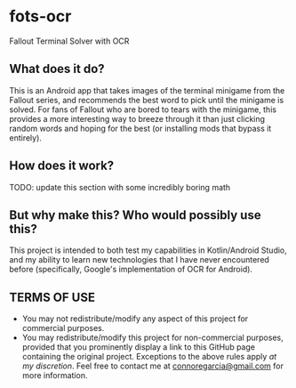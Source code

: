 # fots-ocr
Fallout Terminal Solver with OCR

## What does it do?
This is an Android app that takes images of the terminal minigame from the Fallout series, and recommends the best word to pick until the minigame is solved. For fans of Fallout who are bored to tears with the minigame, this provides a more interesting way to breeze through it than just clicking random words and hoping for the best (or installing mods that bypass it entirely).

## How does it work?
TODO: update this section with some incredibly boring math

## But why make this? Who would possibly use this?
This project is intended to both test my capabilities in Kotlin/Android Studio, and my ability to learn new technologies that I have never encountered before (specifically, Google's implementation of OCR for Android).

## TERMS OF USE
* You may not redistribute/modify any aspect of this project for commercial purposes.
* You may redistribute/modify this project for non-commercial purposes, provided that you prominently display a link to this GitHub page containing the original project.
Exceptions to the above rules apply *at my discretion*. Feel free to contact me at connoregarcia@gmail.com for more information.